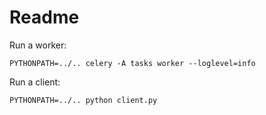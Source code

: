 # Readme

Run a worker:

```shell
PYTHONPATH=../.. celery -A tasks worker --loglevel=info
```

Run a client:

```shell
PYTHONPATH=../.. python client.py
```
